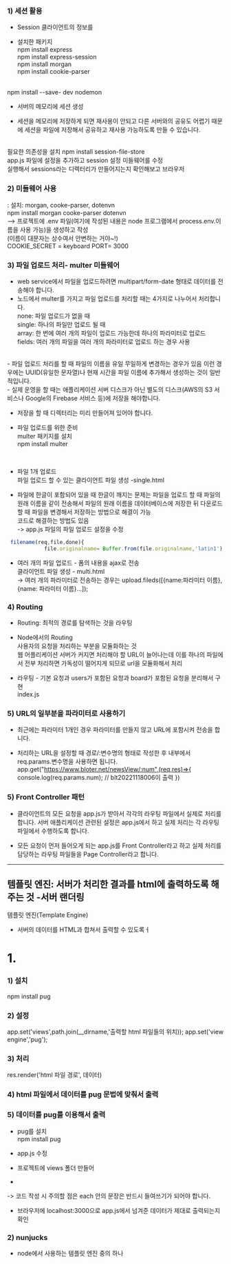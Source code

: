 ### 1) 세션 활용
- Session
클라이언트의 정보를

- 설치한 패키지  
npm install express  
npm install express-session  
npm install morgan  
npm install cookie-parser  
<br/>
npm install --save- dev nodemon

- 서버의 메모리에 세션 생성

- 세션을 메모리에 저장하게 되면 재사용이 안되고 다른 서버와의 공유도 어렵기 때문에 세션을 파일에 저장해서 공유하고 재사용 가능하도록 만들 수 있습니다.  
<br/>
필요한 의존성을 설치  
npm install session-file-store  
<br/>
app.js 파일에 설정을 추가하고 session 설정 미들웨어를 수정   
<br/>
실행해서 sessions라는 디렉터리가 만들어지는지 확인해보고 브라우저

### 2) 미들웨어 사용
: 설치:  morgan, cooke-parser, dotenvn  
npm install morgan cooke-parser dotenvn  
--> 프로젝트에 .env 파일(여기에 작성된 내용은 node 프로그램에서 process.env.이름을 사용 가능)을 생성하고 작성  
(이름이 대문자는 상수여서 안변하는 거야~!)  
COOKIE_SECRET = keyboard
PORT= 3000

### 3) 파일 업로드 처리- multer 미들웨어
- web service에서 파일을 업로드하려면 multipart/form-date 형태로 데이터를 전송해야 합니다.
- 노드에서 multer를 가지고 파일 업로드를 처리할 때는 4가지로 나누어서 처리합니다.  
none: 파일 업로드가 없을 때  
single: 하나의 파일만 업로드 될 때  
array: 한 번에 여러 개의 파일이 업로드 가능한데 하나의 파라미터로 업로드  
fields: 여러 개의 파일을 여러 개의 파라미터로 업로드 하는 경우 사용  
<br/>
- 파일 업로드 처리를 할 때 파일의 이름을 유일 무일하게 변경하는 경우가 있음  
이런 경우에는 UUID(유일한 문자열)나 현재 시간을 파일 이름에 추가해서 생성하는 것이 일반적입니다.  
<br/>
- 실제 운영을 할 때는 애플리케이션 서버 디스크가 아닌 별도의 디스크(AWS의 S3 서비스나 Google의 Firebase 서비스 등)에 저장을 해야합니다.  

- 저장을 할 때 디렉터리는 미리 만들어져 있어야 합니다.

- 파일 업로드를 위한 준비  
multer 패키지를 설치  
    npm install multer    
<br/>

- 파일 1개 업로드  
파일 업로드 할 수 있는 클라이언트 파일 생성 -single.html

- 파일에 한글이 포함되어 있을 때 한글이 깨지는 문제는 파일을 업로드 할 때 파일의 원래 이름을 같이 전송해서 파일의 원래 이름을 데이터베이스에 저장한 뒤 다운로드 할 때 파일을 변경해서 저장하는 방법으로 해결이 가능  
코드로 해결하는 방법도 있음   
-> app.js 파일의 파일 업로드 설정을 수정
``` js 
 filename(req,file,done){
            file.originalname= Buffer.from(file.originalname,'latin1').toString('utf8'); }

```

- 여러 개의 파일 업로드 - 폼의 내용을 ajax로 전송  
클라이언트 파일 생성 - multi.html  
-> 여러 개의 파라미터로 전송하는 경우는 upload.fileds([{name:파라미터 이름},{name: 파라미터 이름}...]);


### 4) Routing
- Routing: 최적의 경로를 탐색하는 것을 라우팅
- Node에서의 Routing  
사용자의 요청을 처리하는 부분을 모듈화하는 것  
웹 어플리케이션 서버가 커지면 처리해야 할 URL이 늘어나는데 이를 하나의 파일에서 전부 처리하면 가독성이 떨어지게 되므로 url을 모듈화해서 처리

- 라우팅 - 기본 요청과 users가 포함된 요청과 board가 포함된 요청을 분리해서 구현  
index.js

### 5) URL의 일부분을 파라미터로 사용하기  
- 최근에는 파라미터 1개인 경우 파라미터를 만들지 않고 URL에 포함시켜 전송을 합니다.

- 처리하는 URL을 설정할 때 경로/:변수명의 형태로 작성한 후 내부에서 req.params.변수명을 사용하면 됩니다.
app.get("https://www.bloter.net/newsView/:num",(req,res)=>{
    console.log(req.params.num); // blt20221118006이 출력
})


### 5) Front Controller 패턴
- 클라이언트의 모든 요청을 app.js가 받아서 각각의 라우팅 파일에서 실제로 처리를 합니다. 서버 애플리케이션 관련된 설정은 app.js에서 하고 실제 처리는 각 라우팅 파일에서 수행하도록 합니다.

- 모든 요청이 먼저 들어오게 되는 app.js를 Front Controller라고 하고 실제 처리를 담당하는 라우팅 파일들을 Page Controller라고 합니다.

---
템플릿 엔진: 서버가 처리한 결과를 html에 출력하도록 해주는 것 -서버 랜더링
--- 

템플릿 엔진(Template Engine)
- 서버의 데이터를 HTML과 합쳐서 출력할 수 있도록ㅓ

# 1.

### 1) 설치
npm install pug

### 2) 설정
app.set('views',path.join(__dirname,'출력할 html 파일들의 위치));
app.set('view engine','pug');

### 3) 처리
res.render('html 파일 경로', 데이터)

### 4) html 파일에서 데이터를 pug 문법에 맞춰서 출력

### 5) 데이터를 pug를 이용해서 출력
- pug를 설치  
npm install pug

- app.js 수정

- 프로젝트에 views 폴더 만들어 

- 
-> 코드 작성 시 주의할 점은 each 안의 문장은 반드시 들여쓰기가 되어야 합니다.

- 브라우저에 localhost:3000으로 app.js에서 넘겨준 데이터가 제대로 출력되는지 확인

### 2) nunjucks
- node에서 사용하는 템플릿 엔진 중의 하나
